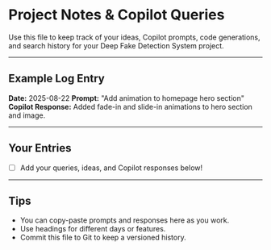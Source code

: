 # Project Notes & Copilot Queries

Use this file to keep track of your ideas, Copilot prompts, code generations, and search history for your Deep Fake Detection System project.

---

## Example Log Entry

**Date:** 2025-08-22
**Prompt:** "Add animation to homepage hero section"
**Copilot Response:** Added fade-in and slide-in animations to hero section and image.

---

## Your Entries

- [ ] Add your queries, ideas, and Copilot responses below!

---

## Tips
- You can copy-paste prompts and responses here as you work.
- Use headings for different days or features.
- Commit this file to Git to keep a versioned history.
